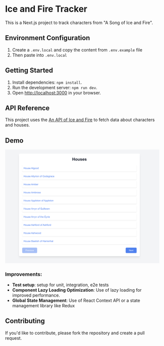 # Ice and Fire Tracker

This is a Next.js project to track characters from "A Song of Ice and Fire".

## Environment Configuration

1. Create a `.env.local` and copy the content from `.env.example` file
2. Then paste into `.env.local`

## Getting Started

1. Install dependencies: `npm install`.
2. Run the development server: `npm run dev`.
3. Open [http://localhost:3000](http://localhost:3000) in your browser.

## API Reference

This project uses the [An API of Ice and Fire](https://anapioficeandfire.com/api) to fetch data about characters and houses.

## Demo

![Preview](https://github.com/ramogollon1/ice-and-fire-tracker/blob/main/demo.png)

### Improvements:

- **Test setup**: setup for unit, integration, e2e tests
- **Component Lazy Loading Optimization**: Use of lazy loading for improved performance.
- **Global State Management**: Use of React Context API or a state management library like Redux

## Contributing

If you'd like to contribute, please fork the repository and create a pull request.
